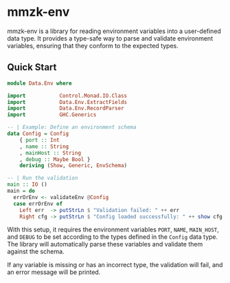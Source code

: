 # mmzk-env

mmzk-env is a library for reading environment variables into a user-defined data
type. It provides a type-safe way to parse and validate environment variables,
ensuring that they conform to the expected types.

## Quick Start

```Haskell
module Data.Env where

import           Control.Monad.IO.Class
import           Data.Env.ExtractFields
import           Data.Env.RecordParser
import           GHC.Generics

-- | Example: Define an environment schema
data Config = Config
    { port :: Int
    , name :: String
    , mainHost :: String
    , debug :: Maybe Bool }
    deriving (Show, Generic, EnvSchema)

-- | Run the validation
main :: IO ()
main = do
  errOrEnv <- validateEnv @Config
  case errOrEnv of
    Left err  -> putStrLn $ "Validation failed: " ++ err
    Right cfg -> putStrLn $ "Config loaded successfully: " ++ show cfg
```

With this setup, it requires the environment variables `PORT`, `NAME`, `MAIN_HOST`, and `DEBUG` to be set according to the types defined in the `Config` data type. The library will automatically parse these variables and validate them against the schema.

If any variable is missing or has an incorrect type, the validation will fail, and an error message will be printed.
